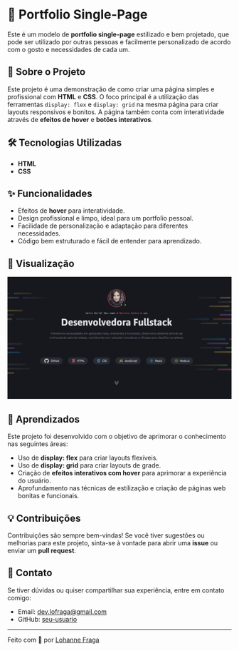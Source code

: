 # 🌟 Portfolio Single-Page

Este é um modelo de **portfolio single-page** estilizado e bem projetado, que pode ser utilizado por outras pessoas e facilmente personalizado de acordo com o gosto e necessidades de cada um.

## 🎯 Sobre o Projeto

Este projeto é uma demonstração de como criar uma página simples e profissional com **HTML** e **CSS**. O foco principal é a utilização das ferramentas `display: flex` e `display: grid` na mesma página para criar layouts responsivos e bonitos. A página também conta com interatividade através de **efeitos de hover** e **botões interativos**.

## 🛠️ Tecnologias Utilizadas

- **HTML**
- **CSS**

## ✨ Funcionalidades

- Efeitos de **hover** para interatividade.
- Design profissional e limpo, ideal para um portfolio pessoal.
- Facilidade de personalização e adaptação para diferentes necessidades.
- Código bem estruturado e fácil de entender para aprendizado.

## 📸 Visualização
![Portfolio Preview](/assets/preview.png)

## 🚀 Aprendizados

Este projeto foi desenvolvido com o objetivo de aprimorar o conhecimento nas seguintes áreas:

- Uso de **display: flex** para criar layouts flexíveis.
- Uso de **display: grid** para criar layouts de grade.
- Criação de **efeitos interativos com hover** para aprimorar a experiência do usuário.
- Aprofundamento nas técnicas de estilização e criação de páginas web bonitas e funcionais.

## 💡 Contribuições

Contribuições são sempre bem-vindas! Se você tiver sugestões ou melhorias para este projeto, sinta-se à vontade para abrir uma **issue** ou enviar um **pull request**.

## 📧 Contato

Se tiver dúvidas ou quiser compartilhar sua experiência, entre em contato comigo:

- Email: [dev.lofraga@gmail.com](mailto:dev.lofraga@gmail.com) 
- GitHub: [seu-usuario](https://github.com/yoyond)

---

Feito com 💙 por [Lohanne Fraga](https://github.com/yoyond)
